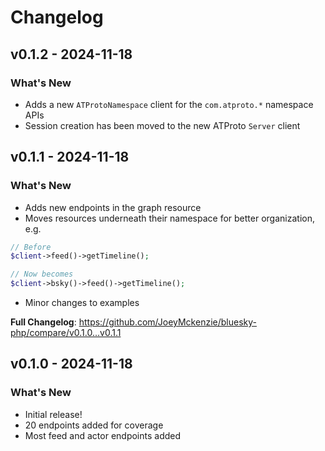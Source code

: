 # Changelog

## v0.1.2 - 2024-11-18

### What's New

- Adds a new `ATProtoNamespace` client for the `com.atproto.*` namespace APIs
- Session creation has been moved to the new ATProto `Server` client

## v0.1.1 - 2024-11-18

### What's New

- Adds new endpoints in the graph resource
- Moves resources underneath their namespace for better organization, e.g.

```php
// Before
$client->feed()->getTimeline();

// Now becomes
$client->bsky()->feed()->getTimeline();


```
- Minor changes to examples

**Full Changelog**: https://github.com/JoeyMckenzie/bluesky-php/compare/v0.1.0...v0.1.1

## v0.1.0 - 2024-11-18

### What's New

- Initial release!
- 20 endpoints added for coverage
- Most feed and actor endpoints added

